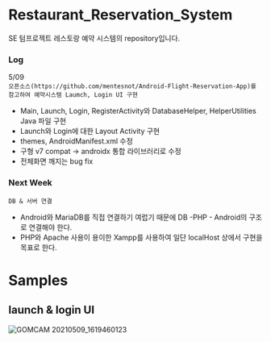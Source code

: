 # Restaurant_Reservation_System

SE 텀프로젝트 레스토랑 예약 시스템의 repository입니다.

### Log  
5/09   
``` 오픈소스(https://github.com/mentesnot/Android-Flight-Reservation-App)를 참고하여 예약시스템 Laumch, Login UI 구현 ```

  - Main, Launch, Login, RegisterActivity와 DatabaseHelper, HelperUtilities Java 파일 구현
  - Launch와 Login에 대한 Layout Activity 구현
  - themes, AndroidManifest.xml 수정
  - 구형 v7 compat -> androidx 통합 라이브러리로 수정
  - 전체화면 깨지는 bug fix

### Next Week  
```DB & 서버 연결```

  - Android와 MariaDB를 직접 연결하기 여럽기 때문에 DB -PHP - Android의 구조로 연결해야 한다.
  - PHP와 Apache 사용이 용이한 Xampp를 사용하여 일단 localHost 상에서 구현을 목표로 한다.

# Samples  
## launch & login UI  
![GOMCAM 20210509_1619460123](https://user-images.githubusercontent.com/79196616/117564023-cf301900-b0e4-11eb-9b03-4e2a02a62227.gif)
